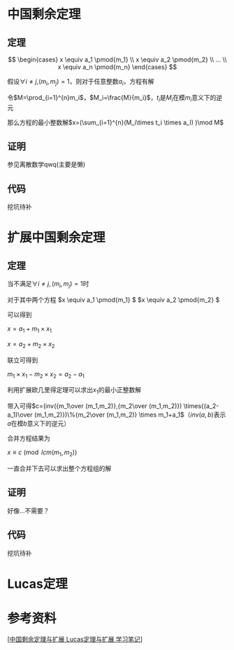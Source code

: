 # 中国剩余定理

## 定理

$$
\begin{cases}
x \equiv a_1 \pmod{m_1} \\
x \equiv a_2 \pmod{m_2} \\
... \\
x \equiv a_n \pmod{m_n}
\end{cases}
$$

假设$\forall i \neq j$,$(m_i,m_j)=1$，则对于任意整数$a_i$，方程有解

令$M=\prod_{i=1}^{n}m_i$，$M_i=\frac{M}{m_i}$，$t_i$是$M_i$在模$m_i$意义下的逆元

那么方程的最小整数解$x=(\sum_{i=1}^{n}(M_i\times t_i \times a_I) )\mod M$

## 证明

参见离散数学qwq(主要是懒)

## 代码

挖坑待补

# 扩展中国剩余定理

## 定理

当不满足$\forall i \neq j,(m_i,m_j)=1$时

对于其中两个方程
$x \equiv a_1 \pmod{m_1} $
$x \equiv a_2 \pmod{m_2} $

可以得到

$x = a_1 + m_1\times x_1$

$x = a_2 + m_2 \times x_2$

联立可得到

$m_1\times x_1-m_2\times x_2=a_2 - a_1$

利用扩展欧几里得定理可以求出$x_1$的最小正整数解

带入可得$c=(inv({m_1\over (m_1,m_2)},{m_2\over (m_1,m_2)}) \times{(a_2-a_1)\over (m_1,m_2)})\%{m_2\over (m_1,m_2)} \times m_1+a_1$（$inv(a,b)$表示$a$在模$b$意义下的逆元）

合并方程结果为

$x \equiv c \pmod{lcm(m_1,m_2)}$

一直合并下去可以求出整个方程组的解

## 证明

好像...不需要？

## 代码

挖坑待补

# Lucas定理



# 参考资料

[[中国剩余定理与扩展 Lucas定理与扩展 学习笔记](http://blog.csdn.net/clove_unique/article/details/54571216)]
